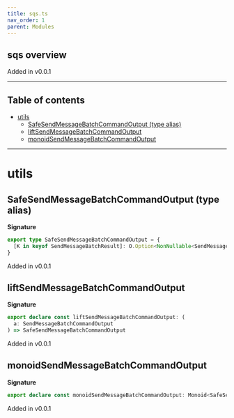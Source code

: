 ```yaml
---
title: sqs.ts
nav_order: 1
parent: Modules
---
```


## sqs overview

Added in v0.0.1

---

<h2 class="text-delta">Table of contents</h2>

- [utils](#utils)
  - [SafeSendMessageBatchCommandOutput (type alias)](#safesendmessagebatchcommandoutput-type-alias)
  - [liftSendMessageBatchCommandOutput](#liftsendmessagebatchcommandoutput)
  - [monoidSendMessageBatchCommandOutput](#monoidsendmessagebatchcommandoutput)

---

# utils

## SafeSendMessageBatchCommandOutput (type alias)

**Signature**

```ts
export type SafeSendMessageBatchCommandOutput = {
  [K in keyof SendMessageBatchResult]: O.Option<NonNullable<SendMessageBatchResult[K]>>
}
```

Added in v0.0.1

## liftSendMessageBatchCommandOutput

**Signature**

```ts
export declare const liftSendMessageBatchCommandOutput: (
  a: SendMessageBatchCommandOutput
) => SafeSendMessageBatchCommandOutput
```

Added in v0.0.1

## monoidSendMessageBatchCommandOutput

**Signature**

```ts
export declare const monoidSendMessageBatchCommandOutput: Monoid<SafeSendMessageBatchCommandOutput>
```

Added in v0.0.1
